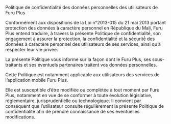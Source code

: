 Politique de confidentialité des données personnelles des utilisateurs de Furu Plus

Conformément aux dispositions de la Loi n°2013-015 du 21 mai 2013 portant protection des données à caractère personnel en République du Mali, Furu Plus entend traduire, à travers la présente Politique de confidentialité́, son engagement à assurer la protection, la confidentialité́ et la sécurité́ des données à caractère personnel des utilisateurs de ses services, ainsi qu’à respecter leur vie privée.

La présente Politique vous informe sur la façon dont le Furu Plus, ses sous-traitants et ses éventuels partenaires traitent vos données personnelles.

Cette Politique est notamment applicable aux utilisateurs des services de l’application mobile Furu Plus.

Elle est susceptible d’être modifiée ou complétée à tout moment par Furu Plus, notamment en vue de se conformer à toute évolution législative, règlementaire, jurisprudentielle ou technologique. Il convient par conséquent que l’utilisateur consulte régulièrement la présente Politique de confidentialité́ afin de prendre connaissance de ses éventuelles modifications.
